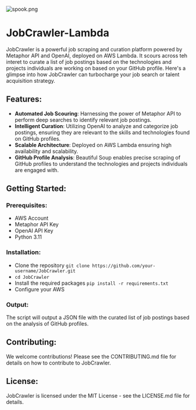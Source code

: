 ![spook.png](https://pbxt.replicate.delivery/BQAmE4HRsQL0EBOiUQbnbynfwDiSzoMv4TNHYG7e002wVkqRA/discoart-result.png)

# JobCrawler-Lambda
JobCrawler is a powerful job scraping and curation platform powered by Metaphor API and OpenAI, deployed on AWS Lambda. It scours across teh interet to curate a list of job postings based on the technologies and projects individuals are working on based on your GitHub profile. Here's a glimpse into how JobCrawler can turbocharge your job search or talent acquisition strategy.

## Features:
- **Automated Job Scouring**: Harnessing the power of Metaphor API to perform deep searches to identify relevant job postings.
- **Intelligent Curation**: Utilizing OpenAI to analyze and categorize job postings, ensuring they are relevant to the skills and technologies found on GitHub profiles.
- **Scalable Architecture**: Deployed on AWS Lambda ensuring high availability and scalability.
- **GitHub Profile Analysis**: Beautiful Soup enables precise scraping of GitHub profiles to understand the technologies and projects individuals are engaged with.

## Getting Started:
### Prerequisites:
- AWS Account
- Metaphor API Key
- OpenAI API Key
- Python 3.11

### Installation:
- Clone the repository `git clone https://github.com/your-username/JobCrawler.git`
- `cd JobCrawler`
- Install the required packages `pip install -r requirements.txt`
- Configure your AWS

### Output:
The script will output a JSON file with the curated list of job postings based on the analysis of GitHub profiles.

## Contributing:
We welcome contributions! Please see the CONTRIBUTING.md file for details on how to contribute to JobCrawler.

## License:
JobCrawler is licensed under the MIT License - see the LICENSE.md file for details.